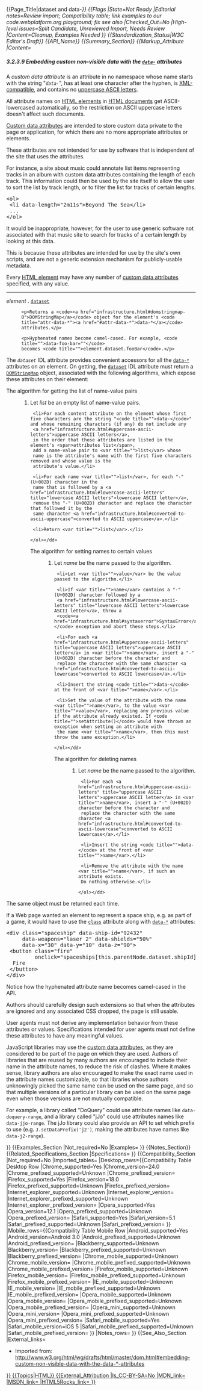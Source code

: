 {{Page_Title|dataset and data-*}}
{{Flags
|State=Not Ready
|Editorial notes=Review import; Compatibility table; link examples to our code.webplatform.org playground; fix see also
|Checked_Out=No
|High-level issues=Split Candidate, Unreviewed Import, Needs Review
|Content=Cleanup, Examples Needed
}}
{{Standardization_Status|W3C Editor's Draft}}
{{API_Name}}
{{Summary_Section}}
{{Markup_Attribute
|Content=<h5 id="embedding-custom-non-visible-data-with-the-data-*-attributes"><span class="secno">3.2.3.9 </span><dfn>Embedding custom non-visible data</dfn> with the <code title="attr-data-*"><a href="#attr-data-*">data-*</a></code> attributes</h5>

  <p>A <dfn id="custom-data-attribute">custom data attribute</dfn> is an attribute in no namespace whose name starts with the
  string "<dfn id="attr-data-*" title="attr-data-*"><code>data-</code></dfn>", has at least one character after the
  hyphen, is <a href="infrastructure.html#xml-compatible">XML-compatible</a>, and contains no <a href="infrastructure.html#uppercase-ascii-letters">uppercase ASCII letters</a>.</p>

  <p class="note">All attribute names on <a href="infrastructure.html#html-elements">HTML elements</a> in <a href="infrastructure.html#html-documents">HTML documents</a>
  get ASCII-lowercased automatically, so the restriction on ASCII uppercase letters doesn't affect
  such documents.</p>

  <p><a href="#custom-data-attribute" title="custom data attribute">Custom data attributes</a> are intended to store custom
  data private to the page or application, for which there are no more appropriate attributes or
  elements.</p>

  <p>These attributes are not intended for use by software that is independent of the site that uses
  the attributes.</p>

  <div class="example">

   <p>For instance, a site about music could annotate list items representing tracks in an album
   with custom data attributes containing the length of each track. This information could then be
   used by the site itself to allow the user to sort the list by track length, or to filter the list
   for tracks of certain lengths.</p>

   <pre>&lt;ol&gt;
 &lt;li data-length="2m11s"&gt;Beyond The Sea&lt;/li&gt;
 ...
&lt;/ol&gt;</pre>

   <p>It would be inappropriate, however, for the user to use generic software not associated with
   that music site to search for tracks of a certain length by looking at this data.</p>

   <p>This is because these attributes are intended for use by the site's own scripts, and are not a
   generic extension mechanism for publicly-usable metadata.</p>

  </div>

  <p>Every <a href="infrastructure.html#html-elements" title="HTML elements">HTML element</a> may have any number of <a href="#custom-data-attribute" title="custom data attribute">custom data attributes</a> specified, with any value.</p>

  <hr><dl class="domintro"><dt><var title="">element</var> . <code title="dom-dataset"><a href="#dom-dataset">dataset</a></code></dt>
   <dd>

    <p>Returns a <code><a href="infrastructure.html#domstringmap-0">DOMStringMap</a></code> object for the element's <code title="attr-data-*"><a href="#attr-data-*">data-*</a></code> attributes.</p>

    <p>Hyphenated names become camel-cased. For example, <code title="">data-foo-bar=""</code>
    becomes <code title="">element.dataset.fooBar</code>.</p>

   </dd>

  </dl><div class="impl">

  <p>The <dfn id="dom-dataset" title="dom-dataset"><code>dataset</code></dfn> IDL attribute provides convenient
  accessors for all the <code title="attr-data-*"><a href="#attr-data-*">data-*</a></code> attributes on an element. On
  getting, the <code title="dom-dataset"><a href="#dom-dataset">dataset</a></code> IDL attribute must return a
  <code><a href="infrastructure.html#domstringmap-0">DOMStringMap</a></code> object, associated with the following algorithms, which expose these
  attributes on their element:</p>
<dl><dt>The algorithm for getting the list of name-value pairs</dt>

   <dd>
    <ol><li>Let <var title="">list</var> be an empty list of name-value
     pairs.</li>

<!--CLEANUP-->
     <li>For each content attribute on the element whose first five characters are the string "<code title="">data-</code>" and whose remaining characters (if any) do not include any
     <a href="infrastructure.html#uppercase-ascii-letters">uppercase ASCII letters</a>,
     in the order that those attributes are listed in the element's <span>attributes list</span>,
     add a name-value pair to <var title="">list</var> whose
     name is the attribute's name with the first five characters removed and whose value is the
     attribute's value.</li>

     <li>For each name <var title="">list</var>, for each "-" (U+002D) character in the
     name that is followed by a <a href="infrastructure.html#lowercase-ascii-letters" title="lowercase ASCII letters">lowercase ASCII letter</a>,
     remove the "-" (U+002D) character and replace the character that followed it by the
     same character <a href="infrastructure.html#converted-to-ascii-uppercase">converted to ASCII uppercase</a>.</li>

     <li>Return <var title="">list</var>.</li>

    </ol></dd>

   <dt>The algorithm for setting names to certain values</dt>

   <dd>
    <ol><li>Let <var title="">name</var> be the name passed to the algorithm.</li>

     <li>Let <var title="">value</var> be the value passed to the algorithm.</li>

     <li>If <var title="">name</var> contains a "-" (U+002D) character followed by a
     <a href="infrastructure.html#lowercase-ascii-letters" title="lowercase ASCII letters">lowercase ASCII letter</a>, throw a
     <code><a href="infrastructure.html#syntaxerror">SyntaxError</a></code> exception and abort these steps.</li>

     <li>For each <a href="infrastructure.html#uppercase-ascii-letters" title="uppercase ASCII letters">uppercase ASCII letter</a> in <var title="">name</var>, insert a "-" (U+002D) character before the character and
     replace the character with the same character <a href="infrastructure.html#converted-to-ascii-lowercase">converted to ASCII lowercase</a>.</li>

     <li>Insert the string <code title="">data-</code> at the front of <var title="">name</var>.</li>

     <li>Set the value of the attribute with the name <var title="">name</var>, to the value <var title="">value</var>, replacing any previous value if the attribute already existed. If <code title="">setAttribute()</code> would have thrown an exception when setting an attribute with
     the name <var title="">name</var>, then this must throw the same exception.</li>

    </ol></dd>

   <dt>The algorithm for deleting names</dt>

   <dd>
    <ol><li>Let <var title="">name</var> be the name passed to the algorithm.</li>

<!--(can't happen while the DOMStringMap deleter has no name)
     <li>If <var title="">name</var> contains a "-" (U+002D) character followed by a
     <span title="lowercase ASCII letters">lowercase ASCII letter</span>, throw a
     <code>SyntaxError</code> exception and abort these steps.</li>
-->

     <li>For each <a href="infrastructure.html#uppercase-ascii-letters" title="uppercase ASCII letters">uppercase ASCII letter</a> in <var title="">name</var>, insert a "-" (U+002D) character before the character and
     replace the character with the same character <a href="infrastructure.html#converted-to-ascii-lowercase">converted to ASCII lowercase</a>.</li>

     <li>Insert the string <code title="">data-</code> at the front of <var title="">name</var>.</li>

     <li>Remove the attribute with the name <var title="">name</var>, if such an attribute exists.
     Do nothing otherwise.</li>

    </ol></dd>

  </dl><p>The same object must be returned each time.</p>

  </div>

  <div class="example">

   <p>If a Web page wanted an element to represent a space ship, e.g. as part of a game, it would
   have to use the <code title="attr-class"><a href="#classes">class</a></code> attribute along with <code title="attr-data-*"><a href="#attr-data-*">data-*</a></code> attributes:</p>

   <pre>&lt;div class="spaceship" data-ship-id="92432"
     data-weapons="laser 2" data-shields="50%"
     data-x="30" data-y="10" data-z="90"&gt;
 &lt;button class="fire"
         onclick="spaceships[this.parentNode.dataset.shipId].fire()"&gt;
  Fire
 &lt;/button&gt;
&lt;/div&gt;</pre>

   <p>Notice how the hyphenated attribute name becomes camel-cased in the API.</p>

  </div>

  <p>Authors should carefully design such extensions so that when the attributes are ignored and any
  associated CSS dropped, the page is still usable.</p>

  <div class="impl">

  <p>User agents must not derive any implementation behavior from these attributes or values.
  Specifications intended for user agents must not define these attributes to have any meaningful
  values.</p>

  </div>

  <p>JavaScript libraries may use the <a href="#custom-data-attribute" title="custom data attribute">custom data
  attributes</a>, as they are considered to be part of the page on which they are used. Authors
  of libraries that are reused by many authors are encouraged to include their name in the attribute
  names, to reduce the risk of clashes. Where it makes sense, library authors are also encouraged to
  make the exact name used in the attribute names customizable, so that libraries whose authors
  unknowingly picked the same name can be used on the same page, and so that multiple versions of a
  particular library can be used on the same page even when those versions are not mutually
  compatible.</p>

  <div class="example">

   <p>For example, a library called "DoQuery" could use attribute names like <code title="">data-doquery-range</code>, and a library called "jJo" could use attributes names like
   <code title="">data-jjo-range</code>. The jJo library could also provide an API to set which
   prefix to use (e.g. <code title="">J.setDataPrefix('j2')</code>, making the attributes have names
   like <code title="">data-j2-range</code>).</p>

  </div>
}}
{{Examples_Section
|Not_required=No
|Examples=
}}
{{Notes_Section}}
{{Related_Specifications_Section
|Specifications=
}}
{{Compatibility_Section
|Not_required=No
|Imported_tables=
|Desktop_rows={{Compatibility Table Desktop Row
|Chrome_supported=Yes
|Chrome_version=24.0
|Chrome_prefixed_supported=Unknown
|Chrome_prefixed_version=
|Firefox_supported=Yes
|Firefox_version=18.0
|Firefox_prefixed_supported=Unknown
|Firefox_prefixed_version=
|Internet_explorer_supported=Unknown
|Internet_explorer_version=
|Internet_explorer_prefixed_supported=Unknown
|Internet_explorer_prefixed_version=
|Opera_supported=Yes
|Opera_version=12.1
|Opera_prefixed_supported=Unknown
|Opera_prefixed_version=
|Safari_supported=Yes
|Safari_version=5.1
|Safari_prefixed_supported=Unknown
|Safari_prefixed_version=
}}
|Mobile_rows={{Compatibility Table Mobile Row
|Android_supported=Yes
|Android_version=Android 3.0
|Android_prefixed_supported=Unknown
|Android_prefixed_version=
|Blackberry_supported=Unknown
|Blackberry_version=
|Blackberry_prefixed_supported=Unknown
|Blackberry_prefixed_version=
|Chrome_mobile_supported=Unknown
|Chrome_mobile_version=
|Chrome_mobile_prefixed_supported=Unknown
|Chrome_mobile_prefixed_version=
|Firefox_mobile_supported=Unknown
|Firefox_mobile_version=
|Firefox_mobile_prefixed_supported=Unknown
|Firefox_mobile_prefixed_version=
|IE_mobile_supported=Unknown
|IE_mobile_version=
|IE_mobile_prefixed_supported=Unknown
|IE_mobile_prefixed_version=
|Opera_mobile_supported=Unknown
|Opera_mobile_version=
|Opera_mobile_prefixed_supported=Unknown
|Opera_mobile_prefixed_version=
|Opera_mini_supported=Unknown
|Opera_mini_version=
|Opera_mini_prefixed_supported=Unknown
|Opera_mini_prefixed_version=
|Safari_mobile_supported=Yes
|Safari_mobile_version=iOS 5
|Safari_mobile_prefixed_supported=Unknown
|Safari_mobile_prefixed_version=
}}
|Notes_rows=
}}
{{See_Also_Section
|External_links=<ul>
<li>Imported from:  <a href="http://www.w3.org/html/wg/drafts/html/master/dom.html#embedding-custom-non-visible-data-with-the-data-*-attributes">http://www.w3.org/html/wg/drafts/html/master/dom.html#embedding-custom-non-visible-data-with-the-data-*-attributes</a.</li>
</ul>
}}
{{Topics|HTML}}
{{External_Attribution
|Is_CC-BY-SA=No
|MDN_link=
|MSDN_link=
|HTML5Rocks_link=
}}